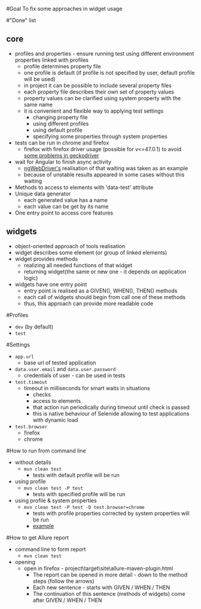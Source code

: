 #Goal
To fix some approaches in widget usage
   
#"Done" list   
## core
  * profiles and properties - ensure running test using different environment properties linked with profiles
    * profile determines property file
    * one profile is default (if profile is not specified by user, default profile will be used) 
    * in project it can be possible to include several property files
    * each property file describes their own set of property values
    * property values can be clarified using system property with the same name 
    * it is convenient and flexible way to applying test settings
        * changing property file
        * using different profiles
        * using default profile
        * specifying some properties through system properties 
  * tests can be run in chrome and firefox
    * firefox with firefox driver usage (possible for v<=47.0.1) to avoid [some problems in geckodriver](https://github.com/mozilla/geckodriver/issues/233)
  * wait for Angular to finish async activity 
    * [ngWebDriver's](https://github.com/paul-hammant/ngWebDriver) realisation of that waiting was taken as an example
    * because of unstable results appeared in some cases without this waiting
  * Methods to access to elements with 'data-test' attribute
  * Unique data generator 
    * each generated value has a name
    * each value can be get by its name
  * One entry point to access core features
## widgets
  * object-oriented approach of tools realisation
  * widget describes some element (or group of linked elements)
  * widget provides methods
    * realizing all needed functions of that widget
    * returning widget(the same or new one - it depends on application logic)
  * widgets have one entry point
    * entry point is realised as a GIVEN(), WHEN(), THEN() methods
    * each call of widgets should begin from call one of these methods
    * thus, this approach can provide more readable code

#Profiles
* `dev` (by default)
* `test`

#Settings
* `app.url`
  * base url of tested application
* `data.user.email` and `data.user.password`
  * credentials of user - can be used in tests
* `test.timeout`
  * timeout in milliseconds for smart waits in situations
    * checks
    * access to elements 
    * that action run periodically during timeout until check is passed
    * this is native behaviour of Selenide allowing to test applications with dynamic load
* `test.browser`
  * firefox
  * chrome
   
#How to run from command line
* without details
  * `mvn clean test`
    * tests with default profile will be run
* using profile
  * `mvn clean test -P test`
    * tests with specified profile will be run
* using profile & system properties
  * `mvn clean test -P test -D test.browser=chrome`
    * tests with profile properties corrected by system properties will be run 
    * [example](https://drive.google.com/file/d/0B2UFaKOpHq_Mc1d1VVhDTmVQQzA/view?usp=sharing) 

#How to get Allure report
* command line to form report
  * `mvn clean test`
* opening
  * open in firefox - project\target\site\allure-maven-plugin.html
    * The report can be opened in more detail - down to the method steps (follow the arrows)
    * Each new sentence - starts with GIVEN / WHEN / THEN
    * The continuation of this sentence (methods of widgets) come after GIVEN / WHEN / THEN
  
       
    